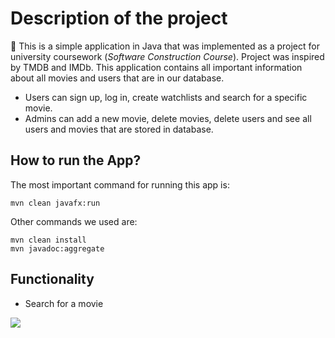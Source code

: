# Description of the project


:movie_camera: This is a simple application in Java that was implemented as a project for university coursework (*Software Construction Course*). Project was inspired by TMDB and IMDb.
This application contains all important information about all movies and users that are in our database.

* Users can sign up, log in, create watchlists and search for a specific movie. 
* Admins can add a new movie, delete movies, delete users and see all users and movies that are stored in database.


## How to run the App?

The most important command for running this app is:
```
mvn clean javafx:run
```
Other commands we used are:
```
mvn clean install
mvn javadoc:aggregate
```

## Functionality

* Search for a movie

<img src="../gif/search.gif">

